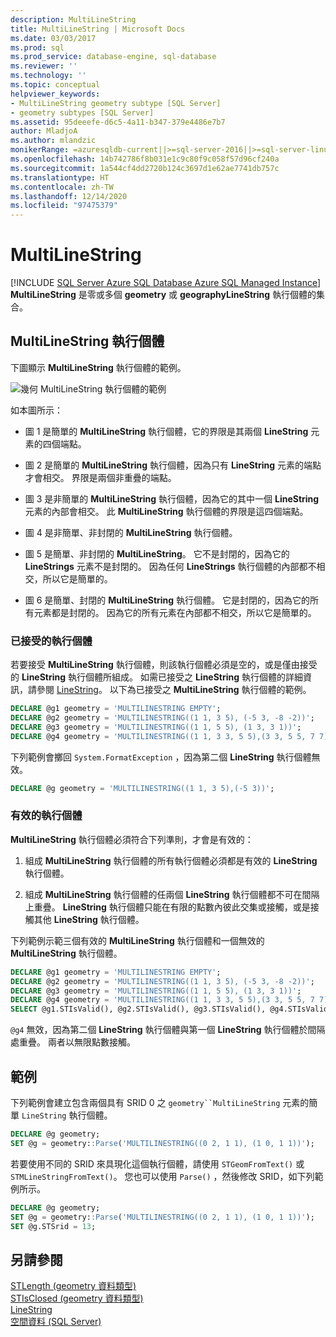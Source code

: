 ```yaml
---
description: MultiLineString
title: MultiLineString | Microsoft Docs
ms.date: 03/03/2017
ms.prod: sql
ms.prod_service: database-engine, sql-database
ms.reviewer: ''
ms.technology: ''
ms.topic: conceptual
helpviewer_keywords:
- MultiLineString geometry subtype [SQL Server]
- geometry subtypes [SQL Server]
ms.assetid: 95deeefe-d6c5-4a11-b347-379e4486e7b7
author: MladjoA
ms.author: mlandzic
monikerRange: =azuresqldb-current||>=sql-server-2016||>=sql-server-linux-2017||=azuresqldb-mi-current
ms.openlocfilehash: 14b742786f8b031e1c9c80f9c058f57d96cf240a
ms.sourcegitcommit: 1a544cf4dd2720b124c3697d1e62ae7741db757c
ms.translationtype: HT
ms.contentlocale: zh-TW
ms.lasthandoff: 12/14/2020
ms.locfileid: "97475379"
---
```

# <a name="multilinestring"></a>MultiLineString
[!INCLUDE [SQL Server Azure SQL Database Azure SQL Managed Instance](../../includes/applies-to-version/sql-asdb-asdbmi.md)]
  **MultiLineString** 是零或多個 **geometry** 或 **geographyLineString** 執行個體的集合。  
  
## <a name="multilinestring-instances"></a>MultiLineString 執行個體  
 下圖顯示 **MultiLineString** 執行個體的範例。  
  
 ![幾何 MultiLineString 執行個體的範例](../../relational-databases/spatial/media/multilinestring.gif "幾何 MultiLineString 執行個體的範例")  
  
 如本圖所示：  
  
-   圖 1 是簡單的 **MultiLineString** 執行個體，它的界限是其兩個 **LineString** 元素的四個端點。  
  
-   圖 2 是簡單的 **MultiLineString** 執行個體，因為只有 **LineString** 元素的端點才會相交。 界限是兩個非重疊的端點。  
  
-   圖 3 是非簡單的 **MultiLineString** 執行個體，因為它的其中一個 **LineString** 元素的內部會相交。 此 **MultiLineString** 執行個體的界限是這四個端點。  
  
-   圖 4 是非簡單、非封閉的 **MultiLineString** 執行個體。  
  
-   圖 5 是簡單、非封閉的 **MultiLineString**。 它不是封閉的，因為它的 **LineStrings** 元素不是封閉的。 因為任何 **LineStrings** 執行個體的內部都不相交，所以它是簡單的。  
  
-   圖 6 是簡單、封閉的 **MultiLineString** 執行個體。 它是封閉的，因為它的所有元素都是封閉的。 因為它的所有元素在內部都不相交，所以它是簡單的。  
  
### <a name="accepted-instances"></a>已接受的執行個體  
 若要接受 **MultiLineString** 執行個體，則該執行個體必須是空的，或是僅由接受的 **LineString** 執行個體所組成。 如需已接受之 **LineString** 執行個體的詳細資訊，請參閱 [LineString](../../relational-databases/spatial/linestring.md)。 以下為已接受之 **MultiLineString** 執行個體的範例。  
  
```sql  
DECLARE @g1 geometry = 'MULTILINESTRING EMPTY';  
DECLARE @g2 geometry = 'MULTILINESTRING((1 1, 3 5), (-5 3, -8 -2))';  
DECLARE @g3 geometry = 'MULTILINESTRING((1 1, 5 5), (1 3, 3 1))';  
DECLARE @g4 geometry = 'MULTILINESTRING((1 1, 3 3, 5 5),(3 3, 5 5, 7 7))';  
```  
  
下列範例會擲回 `System.FormatException` ，因為第二個 **LineString** 執行個體無效。  
  
```sql  
DECLARE @g geometry = 'MULTILINESTRING((1 1, 3 5),(-5 3))';  
```  
  
### <a name="valid-instances"></a>有效的執行個體  
**MultiLineString** 執行個體必須符合下列準則，才會是有效的：  
  
1.  組成 **MultiLineString** 執行個體的所有執行個體必須都是有效的 **LineString** 執行個體。  
  
2.  組成 **MultiLineString** 執行個體的任兩個 **LineString** 執行個體都不可在間隔上重疊。 **LineString** 執行個體只能在有限的點數內彼此交集或接觸，或是接觸其他 **LineString** 執行個體。  

下列範例示範三個有效的 **MultiLineString** 執行個體和一個無效的 **MultiLineString** 執行個體。  
  
```sql  
DECLARE @g1 geometry = 'MULTILINESTRING EMPTY';  
DECLARE @g2 geometry = 'MULTILINESTRING((1 1, 3 5), (-5 3, -8 -2))';  
DECLARE @g3 geometry = 'MULTILINESTRING((1 1, 5 5), (1 3, 3 1))';  
DECLARE @g4 geometry = 'MULTILINESTRING((1 1, 3 3, 5 5),(3 3, 5 5, 7 7))';  
SELECT @g1.STIsValid(), @g2.STIsValid(), @g3.STIsValid(), @g4.STIsValid();  
```  
  
`@g4` 無效，因為第二個 **LineString** 執行個體與第一個 **LineString** 執行個體於間隔處重疊。 兩者以無限點數接觸。  
  
## <a name="examples"></a>範例  
下列範例會建立包含兩個具有 SRID 0 之 `geometry``MultiLineString` 元素的簡單 `LineString` 執行個體。  
  
```sql  
DECLARE @g geometry;  
SET @g = geometry::Parse('MULTILINESTRING((0 2, 1 1), (1 0, 1 1))');  
```  
  
若要使用不同的 SRID 來具現化這個執行個體，請使用 `STGeomFromText()` 或 `STMLineStringFromText()`。 您也可以使用 `Parse()` ，然後修改 SRID，如下列範例所示。  
  
```sql  
DECLARE @g geometry;  
SET @g = geometry::Parse('MULTILINESTRING((0 2, 1 1), (1 0, 1 1))');  
SET @g.STSrid = 13;  
```  
  
## <a name="see-also"></a>另請參閱  
 [STLength &#40;geometry 資料類型&#41;](../../t-sql/spatial-geometry/stlength-geometry-data-type.md)   
 [STIsClosed &#40;geometry 資料類型&#41;](../../t-sql/spatial-geometry/stisclosed-geometry-data-type.md)   
 [LineString](../../relational-databases/spatial/linestring.md)   
 [空間資料 &#40;SQL Server&#41;](../../relational-databases/spatial/spatial-data-sql-server.md)  
  
  
